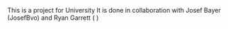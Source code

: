 This is a project for University
It is done in collaboration with Josef Bayer (JosefBvo) and Ryan Garrett ( )
